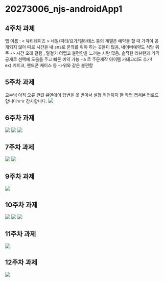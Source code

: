 # 20273006_njs-androidApp1

## 4주차 과제
앱 이름 : < 뷰티데이즈 >
네일/피티/요가/필라테스 등의 계열은 예약을 할 때 가격이 공개되지 않아 따로 시간을 내 sns로 문의를 줘야 하는 곳들이 많음, 네이버예약도 식당 위주 -> 시간 오래 걸림 , 말걸기 어렵고 불편함을 느끼는 사람 많음.
솔직한 리뷰란과 가격 공개로 선택에 도움을 주고 빠른 예약 가능
+a 로 주문제작 아이템 카테고리도 추가! ex) 케이크, 핸드폰 케이스 등 ->위와 같은 불편함 

## 5주차 과제
교수님 아직 오류 관련 큐엔에이 답변을 못 받아서 실행 직전까지 한 작업 캡쳐본 업로드 합니다ㅠㅠ 감사합니다.
<img width="" height="" src="./png/과제1.JPG"></img>

## 6주차 과제
<img width="" height="" src="./png/6주차-11.jpg"></img>
<img width="" height="" src="./png/6주차-22.jpg"></img>
<img width="" height="" src="./png/6주차-3.JPG"></img>

## 7주차 과제
<img width="" height="" src="./png/7주차-2.JPG"></img>
<img width="" height="" src="./png/7주차-3.JPG"></img>

## 9주차 과제
<img width="" height="" src="./png/캡스톤 9주차 과제.JPG"></img>

## 10주차 과제
<img width="" height="" src="./png/11주차-1.JPG"></img>
<img width="" height="" src="./png/11주차-2.JPG"></img>
<img width="" height="" src="./png/11주차-3.JPG"></img>

## 11주차 과제
<img width="" height="" src="./png/11ggg.JPG"></img>

## 12주차 과제
<img width="" height="" src="./png/12주차.JPG"></img>
